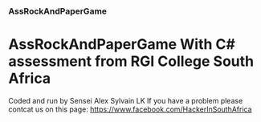 ### AssRockAndPaperGame
# AssRockAndPaperGame With C# assessment from RGI College South Africa
Coded and run by Sensei Alex Sylvain LK
If you have a problem please contcat us on this page: https://www.facebook.com/HackerInSouthAfrica

